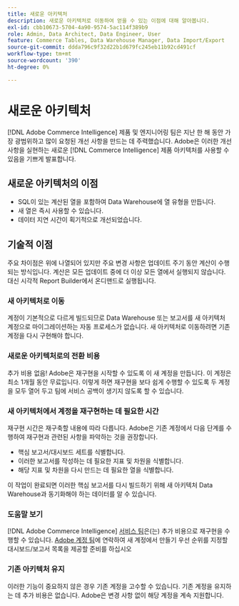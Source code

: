 ```yaml
---
title: 새로운 아키텍처
description: 새로운 아키텍처로 이동하여 얻을 수 있는 이점에 대해 알아봅니다.
exl-id: cbb10673-5704-4a90-9574-5ac114f389b9
role: Admin, Data Architect, Data Engineer, User
feature: Commerce Tables, Data Warehouse Manager, Data Import/Export
source-git-commit: ddda796c9f32d22b1d679fc245eb11b92cd491cf
workflow-type: tm+mt
source-wordcount: '390'
ht-degree: 0%

---
```


# 새로운 아키텍처

[!DNL Adobe Commerce Intelligence] 제품 및 엔지니어링 팀은 지난 한 해 동안 가장 광범위하고 많이 요청된 개선 사항을 만드는 데 주력했습니다. Adobe은 이러한 개선 사항을 실현하는 새로운 [!DNL Commerce Intelligence] 제품 아키텍처를 사용할 수 있음을 기쁘게 발표합니다.

## 새로운 아키텍처의 이점

* SQL이 있는 계산된 열을 포함하여 Data Warehouse에 열 유형을 만듭니다.
* 새 열은 즉시 사용할 수 있습니다.
* 데이터 지연 시간이 획기적으로 개선되었습니다.

## 기술적 이점

주요 차이점은 위에 나열되어 있지만 주요 변경 사항은 업데이트 주기 동안 계산이 수행되는 방식입니다. 계산은 모든 업데이트 중에 더 이상 모든 열에서 실행되지 않습니다. 대신 시각적 Report Builder에서 온디맨드로 실행됩니다.

### 새 아키텍처로 이동

계정이 기본적으로 다르게 빌드되므로 Data Warehouse 또는 보고서를 새 아키텍처 계정으로 마이그레이션하는 자동 프로세스가 없습니다. 새 아키텍처로 이동하려면 기존 계정을 다시 구현해야 합니다.

### 새로운 아키텍처로의 전환 비용

추가 비용 없음! Adobe은 재구현을 시작할 수 있도록 이 새 계정을 만듭니다. 이 계정은 최소 1개월 동안 무료입니다. 이렇게 하면 재구현을 보다 쉽게 수행할 수 있도록 두 계정을 모두 열어 두고 팀에 서비스 공백이 생기지 않도록 할 수 있습니다.

### 새 아키텍처에서 계정을 재구현하는 데 필요한 시간

재구현 시간은 재구축할 내용에 따라 다릅니다. Adobe은 기존 계정에서 다음 단계를 수행하여 재구현과 관련된 사항을 파악하는 것을 권장합니다.

* 핵심 보고서/대시보드 세트를 식별합니다.
* 이러한 보고서를 작성하는 데 필요한 지표 및 차원을 식별합니다.
* 해당 지표 및 차원을 다시 만드는 데 필요한 열을 식별합니다.

이 작업이 완료되면 이러한 핵심 보고서를 다시 빌드하기 위해 새 아키텍처 Data Warehouse과 동기화해야 하는 데이터를 알 수 있습니다.

### 도움말 보기

[!DNL Adobe Commerce Intelligence] [서비스 팀](https://experienceleague.adobe.com/docs/commerce-knowledge-base/kb/troubleshooting/miscellaneous/mbi-service-policies.html?lang=ko)은(는) 추가 비용으로 재구현을 수행할 수 있습니다. [Adobe 계정 팀](../../guide-overview.md#Submitting-a-Support-Ticket)에 연락하여 새 계정에서 만들기 우선 순위를 지정할 대시보드/보고서 목록을 제공할 준비를 하십시오

### 기존 아키텍처 유지

이러한 기능이 중요하지 않은 경우 기존 계정을 고수할 수 있습니다. 기존 계정을 유지하는 데 추가 비용은 없습니다. Adobe은 변경 사항 없이 해당 계정을 계속 지원합니다.
